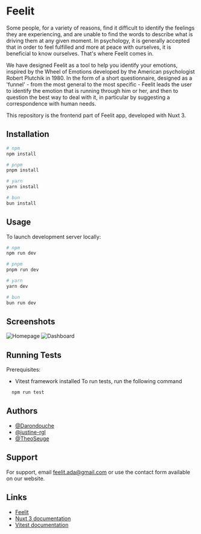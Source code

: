 # Feelit

Some people, for a variety of reasons, find it difficult to identify the feelings they are experiencing, and are unable to find the words to describe what is driving them at any given moment. In psychology, it is generally accepted that in order to feel fulfilled and more at peace with ourselves, it is beneficial to know ourselves. That's where Feelit comes in. 

We have designed Feelit as a tool to help you identify your emotions, inspired by the Wheel of Emotions developed by the American psychologist Robert Plutchik in 1980. In the form of a short questionnaire, designed as a 'funnel' - from the most general to the most specific - Feelit leads the user to identify the emotion that is running through him or her, and then to question the best way to deal with it, in particular by suggesting a correspondence with human needs. 

This repository is the frontend part of Feelit app, developed with Nuxt 3.


## Installation


```bash
# npm
npm install

# pnpm
pnpm install

# yarn
yarn install

# bun
bun install
```
    
## Usage

To launch development server locally:

```bash
# npm
npm run dev

# pnpm
pnpm run dev

# yarn
yarn dev

# bun
bun run dev
```

## Screenshots

![Homepage](https://imgur.com/q9xWlc6)
![Dashboard](https://imgur.com/LpraT56)


## Running Tests

Prerequisites:
- Vitest framework installed
To run tests, run the following command

```bash
  npm run test
```


## Authors

- [@Darondouche](https://github.com/Darondouche)
- [@justine-rgl](https://github.com/justine-rgl)
- [@TheoSeuge](https://github.com/TheoSeuge)


## Support

For support, email feelit.ada@gmail.com or use the contact form available on our website.


## Links

- [Feelit](https://feelit-app.com/)
- [Nuxt 3 documentation](https://nuxt.com/docs/getting-started/introduction)
- [Vitest documentation](https://vitest.dev/guide/)
